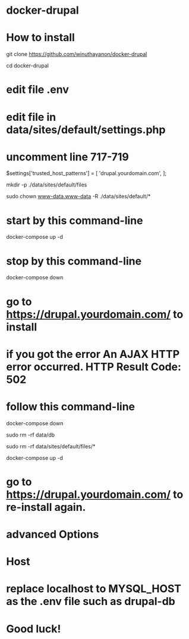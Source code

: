 # docker-drupal
# How to install
git clone https://github.com/winuthayanon/docker-drupal

cd docker-drupal
# edit file .env

# edit file in data/sites/default/settings.php 
# uncomment line 717-719
$settings['trusted_host_patterns'] = [
       'drupal.yourdomain.com',
];

mkdir -p ./data/sites/default/files

sudo chown www-data.www-data -R ./data/sites/default/*

# start by this command-line
docker-compose up -d

# stop by this command-line
docker-compose down

# go to https://drupal.yourdomain.com/ to install

# if you got the error An AJAX HTTP error occurred. HTTP Result Code: 502
# follow this command-line

docker-compose down

sudo rm -rf data/db

sudo rm -rf data/sites/default/files/*

docker-compose up -d

# go to https://drupal.yourdomain.com/ to re-install again.

# advanced Options
# Host 
# replace localhost to MYSQL_HOST as the .env file such as drupal-db

# Good luck!
